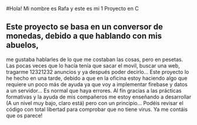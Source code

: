 #Hola! Mi nombre es Rafa y este es mi 1 Proyecto en C

## Este proyecto se basa en un conversor de monedas, debido a que hablando con mis abuelos, 
me gustaba hablarles de lo que me costaban las cosas, pero en pesetas. 
Las pocas veces que lo hacía tenía que sacar el movil, buscar una web,  tragarme 12321232 anuncios y ya después poder decirlo... 
Este proyecto lo he hecho en una tarde, debido a que en la oficina estoy haciendo algo que requiere un poco más de ayuda ya que voy a implementar firebase y datos a un servidor... 
Es normal que haya errores. Al fín gracias a las prácticas formativas y la ayuda de mis compañeros me estoy enseñando a desarrollar 
(A un nivel muy bajo, claro está) pero con un principio... 
Podéis revisar el código con total libertad para comprobar que no tiene virus. 
Ya me contáis que os parece!

